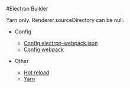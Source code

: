 #Electron Builder

Yarn only. Renderer.sourceDirectory can be null.

- Config
    - [Config electron-webpack.json](doc/ConfigElectronWebpack.md)
    - [Config webpack](doc/ConfigWebpack.md)

- Other
    - [Hot reload](doc/Yarn.md)
    - [Yarn](doc/HotReload.md)
